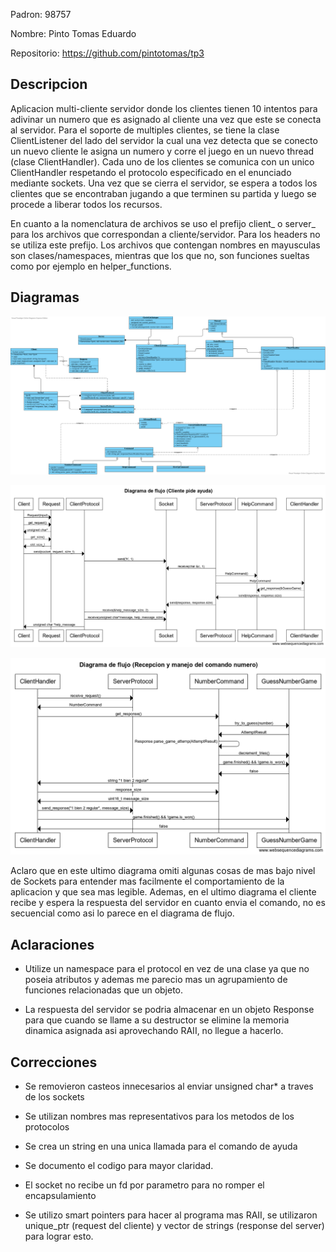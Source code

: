 Padron: 98757

Nombre: Pinto Tomas Eduardo

Repositorio: https://github.com/pintotomas/tp3

## Descripcion

Aplicacion multi-cliente servidor donde los clientes tienen 10 intentos para adivinar un numero que es asignado al cliente una vez que este se conecta al servidor. Para el soporte de multiples clientes, se tiene la clase ClientListener del lado del servidor la cual una vez detecta que se conecto un nuevo cliente le asigna un numero y corre el juego en un nuevo thread (clase ClientHandler). Cada uno de los clientes se comunica con un unico ClientHandler respetando el protocolo especificado en el enunciado mediante sockets. Una vez que se cierra el servidor, se espera a todos los clientes que se encontraban jugando a que terminen su partida y luego se procede a liberar todos los recursos. 

En cuanto a la nomenclatura de archivos se uso el prefijo client_ o server_ para los archivos que correspondan a cliente/servidor. Para los headers no se utiliza este prefijo. 
Los archivos que contengan nombres en mayusculas son clases/namespaces, mientras que los que no, son funciones sueltas como por ejemplo en helper_functions.

## Diagramas

![Diagrama de clases](diagramas/diagrama_de_clases.png)

![Diagrama de flujo cliente pide ayuda](diagramas/diagrama_flujo_pedir_ayuda.png)

![Diagrama de flujo servidor maneja numero](diagramas/diagrama_flujo_servidor_maneja_numero.png)

Aclaro que en este ultimo diagrama omiti algunas cosas de mas bajo nivel de Sockets para entender mas facilmente el comportamiento de la aplicacion y que sea mas legible. Ademas, en el ultimo diagrama el cliente recibe y espera la respuesta del servidor en cuanto envia el comando, no es secuencial como asi lo parece en el diagrama de flujo.

## Aclaraciones

- Utilize un namespace para el protocol en vez de una clase ya que no poseia atributos y ademas me parecio mas un agrupamiento de funciones relacionadas que un objeto.

- La respuesta del servidor se podria almacenar en un objeto Response para que cuando se llame a su destructor se elimine la memoria dinamica asignada asi aprovechando RAII, no llegue a hacerlo.

## Correcciones

- Se removieron casteos innecesarios al enviar unsigned char* a traves de los sockets

- Se utilizan nombres mas representativos para los metodos de los protocolos

- Se crea un string en una unica llamada para el comando de ayuda

- Se documento el codigo para mayor claridad.

- El socket no recibe un fd por parametro para no romper el encapsulamiento

- Se utilizo smart pointers para hacer al programa mas RAII, se utilizaron unique_ptr (request del cliente) y vector de strings (response del server) para lograr esto. 
